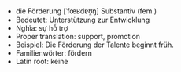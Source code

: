 - die Förderung	[ˈfœʁdɐʊ̯ŋ]	Substantiv (fem.)
- Bedeutet: Unterstützung zur Entwicklung
- Nghĩa: sự hỗ trợ
- Proper translation: support, promotion
- Beispiel: Die Förderung der Talente beginnt früh.
- Familienwörter: fördern	
- Latin root: keine